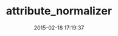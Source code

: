 ---
layout: post
title:  "attribute_normalizer"
repo:   "mdeering/attribute_normalizer"
date:   2015-02-18 17:19:37
gemurl: https://github.com/mdeering/attribute_normalizer
---